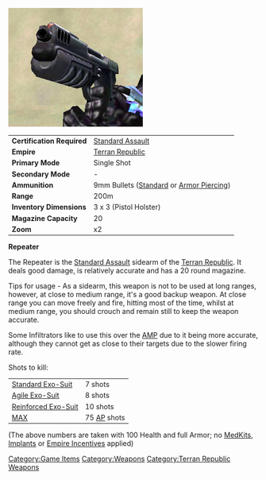![](../images/Repeater.jpg "Repeater.jpg")

|                            |                                                                                            |
| -------------------------- | ------------------------------------------------------------------------------------------ |
| **Certification Required** | [Standard Assault](../certifications/Standard_Assault.md)                                                    |
| **Empire**                 | [Terran Republic](../etc/Terran_Republic.md)                                                      |
| **Primary Mode**           | Single Shot                                                                                |
| **Secondary Mode**         | \-                                                                                         |
| **Ammunition**             | 9mm Bullets ([Standard](../ammunition/9mm_Bullet.md) or [Armor Piercing](Armour_Piercing_9mm_Bullet.md)) |
| **Range**                  | 200m                                                                                       |
| **Inventory Dimensions**   | 3 x 3 (Pistol Holster)                                                                     |
| **Magazine Capacity**      | 20                                                                                         |
| **Zoom**                   | x2                                                                                         |

**Repeater**

The Repeater is the [Standard Assault](../certifications/Standard_Assault.md)
sidearm of the [Terran Republic](../etc/Terran_Republic.md). It deals
good damage, is relatively accurate and has a 20 round magazine.

Tips for usage - As a sidearm, this weapon is not to be used at long
ranges, however, at close to medium range, it's a good backup weapon. At
close range you can move freely and fire, hitting most of the time,
whilst at medium range, you should crouch and remain still to keep the
weapon accurate.

Some Infiltrators like to use this over the
[AMP](Automatic_Machine_Pistol.md) due to it being more
accurate, although they cannot get as close to their targets due to the
slower firing rate.

Shots to kill:

|                                               |                                  |
| --------------------------------------------- | -------------------------------- |
| [Standard Exo-Suit](../armor/Standard_Exo-Suit.md)     | 7 shots                          |
| [Agile Exo-Suit](../armor/Agile_Exo-Suit.md)           | 8 shots                          |
| [Reinforced Exo-Suit](armor/Reinforced_Exo-Suit.md) | 10 shots                         |
| [MAX](../items/Mechanized_Assault_Exo-Suit.md)         | 75 [AP](../terminology/Armor_Piercing.md) shots |

(The above numbers are taken with 100 Health and full Armor; no
[MedKits](../items/MedKit.md), [Implants](../implants/Implants.md) or [Empire
Incentives](../etc/Empire_Incentives.md) applied)

[Category:Game Items](Category:Game_Items.md)
[Category:Weapons](Category:Weapons.md) [Category:Terran
Republic Weapons](Category:Terran_Republic_Weapons.md)
